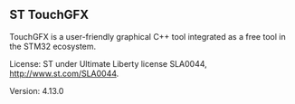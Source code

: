 
## ST TouchGFX

TouchGFX is a user-friendly graphical C++ tool integrated as a free tool in the STM32 ecosystem.

License: ST under Ultimate Liberty license SLA0044, http://www.st.com/SLA0044.

Version: 4.13.0
